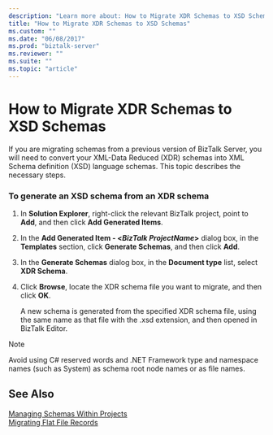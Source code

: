 ```yaml
---
description: "Learn more about: How to Migrate XDR Schemas to XSD Schemas"
title: "How to Migrate XDR Schemas to XSD Schemas"
ms.custom: ""
ms.date: "06/08/2017"
ms.prod: "biztalk-server"
ms.reviewer: ""
ms.suite: ""
ms.topic: "article"
---
```

# How to Migrate XDR Schemas to XSD Schemas
If you are migrating schemas from a previous version of BizTalk Server, you will need to convert your XML-Data Reduced (XDR) schemas into XML Schema definition (XSD) language schemas. This topic describes the necessary steps.  
  
### To generate an XSD schema from an XDR schema  
  
1.  In **Solution Explorer**, right-click the relevant BizTalk project, point to **Add**, and then click **Add Generated Items**.  
  
2.  In the **Add Generated Item - \<*BizTalk ProjectName*\>** dialog box, in the **Templates** section, click **Generate Schemas**, and then click **Add**.  
  
3.  In the **Generate Schemas** dialog box, in the **Document type** list, select **XDR Schema**.  
  
4.  Click **Browse**, locate the XDR schema file you want to migrate, and then click **OK**.  
  
     A new schema is generated from the specified XDR schema file, using the same name as that file with the .xsd extension, and then opened in BizTalk Editor.  
  
> [!NOTE]
>  Avoid using C# reserved words and .NET Framework type and namespace names (such as System) as schema root node names or as file names.  
  
## See Also  
 [Managing Schemas Within Projects](../core/managing-schemas-within-projects.md)   
 [Migrating Flat File Records](../core/migrating-flat-file-records.md)
